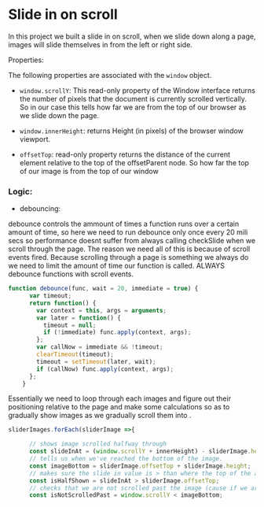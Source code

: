# Slide in on scroll 

In this project we built a slide in on scroll, when we slide down along a page, images will slide themselves in from the left or right side.

Properties: 

The following properties are associated with the `window` object.

* `window.scrollY`: This read-only property of the Window interface returns the number of pixels that the document is currently scrolled vertically. So in our case this tells how far we are from the top of our browser as we slide down the page.

* `window.innerHeight`: returns Height (in pixels) of the browser window viewport.

* `offsetTop`: read-only property returns the distance of the current element relative to the top of the offsetParent node. So how far the top of our image is from the top of our window

### Logic:

* debouncing:

debounce controls the ammount of times a function runs over a certain amount of time, so here we need to run debounce only once every 20 mili secs so performance doesnt suffer from always calling checkSlide when we scroll through the page. The reason we need all of this is because of scroll events fired. Because scrolling through a page is something we always do we need to limit the amount of time our function is called. ALWAYS debounce functions with scroll events.

```javascript
function debounce(func, wait = 20, immediate = true) {
      var timeout;
      return function() {
        var context = this, args = arguments;
        var later = function() {
          timeout = null;
          if (!immediate) func.apply(context, args);
        };
        var callNow = immediate && !timeout;
        clearTimeout(timeout);
        timeout = setTimeout(later, wait);
        if (callNow) func.apply(context, args);
      };
    }
  ```  
  
  
  Essentially we need to loop through each images and figure out their positioning relative to the page and make some calculations so as to gradually show images as we gradually scroll them into .
  
  ```javascript
  sliderImages.forEach(sliderImage =>{

        // shows image scrolled halfway through
        const slideInAt = (window.scrollY + innerHeight) - sliderImage.height / 2;
        // tells us when we've reached the bottom of the image.
        const imageBottom = sliderImage.offsetTop + sliderImage.height;
        // makes sure the slide in value is > than where the top of the actual image is.
        const isHalfShown = slideInAt > sliderImage.offsetTop;
        // checks that we are not scrolled past the image (cause if we are then we need to slide it out.)
        const isNotScrolledPast = window.scrollY < imageBottom;
  ```
